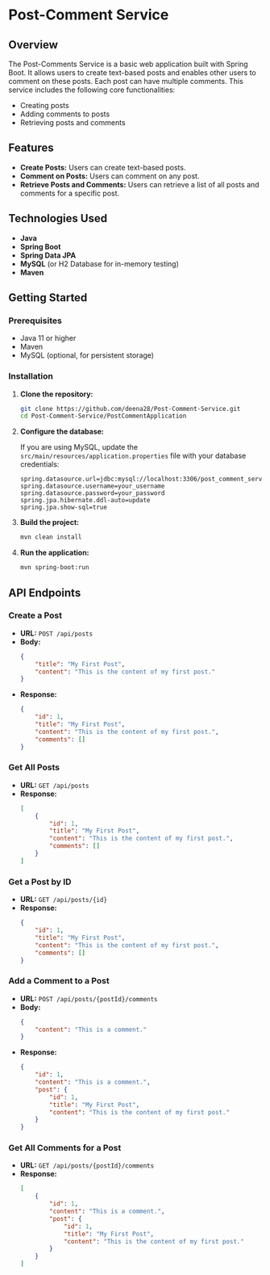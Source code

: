 # Post-Comment Service

## Overview
The Post-Comments Service is a basic web application built with Spring Boot. It allows users to create text-based posts and enables other users to comment on these posts. Each post can have multiple comments. This service includes the following core functionalities:
- Creating posts
- Adding comments to posts
- Retrieving posts and comments

## Features
- **Create Posts:** Users can create text-based posts.
- **Comment on Posts:** Users can comment on any post.
- **Retrieve Posts and Comments:** Users can retrieve a list of all posts and comments for a specific post.

## Technologies Used
- **Java**
- **Spring Boot**
- **Spring Data JPA**
- **MySQL** (or H2 Database for in-memory testing)
- **Maven**

## Getting Started

### Prerequisites
- Java 11 or higher
- Maven
- MySQL (optional, for persistent storage)

### Installation

1. **Clone the repository:**
    ```bash
    git clone https://github.com/deena28/Post-Comment-Service.git
    cd Post-Comment-Service/PostCommentApplication
    ```

2. **Configure the database:**

   If you are using MySQL, update the `src/main/resources/application.properties` file with your database credentials:
    ```properties
    spring.datasource.url=jdbc:mysql://localhost:3306/post_comment_service
    spring.datasource.username=your_username
    spring.datasource.password=your_password
    spring.jpa.hibernate.ddl-auto=update
    spring.jpa.show-sql=true
    ```

3. **Build the project:**
    ```bash
    mvn clean install
    ```

4. **Run the application:**
    ```bash
    mvn spring-boot:run
    ```

## API Endpoints

### Create a Post
- **URL:** `POST /api/posts`
- **Body:**
    ```json
    {
        "title": "My First Post",
        "content": "This is the content of my first post."
    }
    ```
- **Response:**
    ```json
    {
        "id": 1,
        "title": "My First Post",
        "content": "This is the content of my first post.",
        "comments": []
    }
    ```

### Get All Posts
- **URL:** `GET /api/posts`
- **Response:**
    ```json
    [
        {
            "id": 1,
            "title": "My First Post",
            "content": "This is the content of my first post.",
            "comments": []
        }
    ]
    ```

### Get a Post by ID
- **URL:** `GET /api/posts/{id}`
- **Response:**
    ```json
    {
        "id": 1,
        "title": "My First Post",
        "content": "This is the content of my first post.",
        "comments": []
    }
    ```

### Add a Comment to a Post
- **URL:** `POST /api/posts/{postId}/comments`
- **Body:**
    ```json
    {
        "content": "This is a comment."
    }
    ```
- **Response:**
    ```json
    {
        "id": 1,
        "content": "This is a comment.",
        "post": {
            "id": 1,
            "title": "My First Post",
            "content": "This is the content of my first post."
        }
    }
    ```

### Get All Comments for a Post
- **URL:** `GET /api/posts/{postId}/comments`
- **Response:**
    ```json
    [
        {
            "id": 1,
            "content": "This is a comment.",
            "post": {
                "id": 1,
                "title": "My First Post",
                "content": "This is the content of my first post."
            }
        }
    ]
    ```



